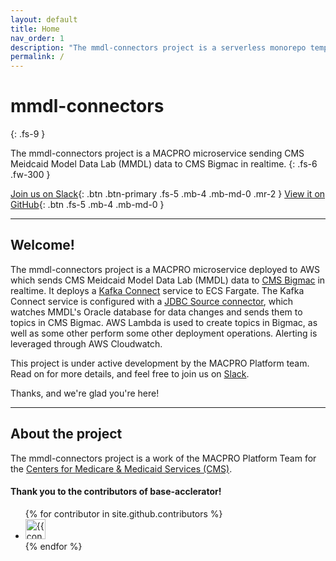 ```yaml
---
layout: default
title: Home
nav_order: 1
description: "The mmdl-connectors project is a serverless monorepo template.  It sets up projects the way we like them, and exists to get ideas from zero to deployed as fast as possible."
permalink: /
---
```


# mmdl-connectors
{: .fs-9 }

The mmdl-connectors project is a MACPRO microservice sending CMS Meidcaid Model Data Lab (MMDL) data to CMS Bigmac in realtime.
{: .fs-6 .fw-300 }

[Join us on Slack](https://cmsgov.slack.com/archives/C0403M0D007){: .btn .btn-primary .fs-5 .mb-4 .mb-md-0 .mr-2 } [View it on GitHub](https://github.com/cmsgov/mmdl-connectors){: .btn .fs-5 .mb-4 .mb-md-0 }

---

## Welcome!

The mmdl-connectors project is a MACPRO microservice deployed to AWS which sends CMS Meidcaid Model Data Lab (MMDL) data to [CMS Bigmac](https://github.com/cmsgov/cms-bigmac) in realtime.  It deploys a [Kafka Connect](https://docs.confluent.io/platform/current/connect/index.html) service to ECS Fargate.  The Kafka Connect service is configured with a [JDBC Source connector](https://docs.confluent.io/kafka-connectors/jdbc/current/index.html), which watches MMDL's Oracle database for data changes and sends them to topics in CMS Bigmac.  AWS Lambda is used to create topics in Bigmac, as well as some other perform some other deployment operations.  Alerting is leveraged through AWS Cloudwatch.  

This project is under active development by the MACPRO Platform team.  Read on for more details, and feel free to join us on [Slack](https://cmsgov.slack.com/archives/C0403M0D007).

Thanks, and we're glad you're here!

---

## About the project

The mmdl-connectors project is a work of the MACPRO Platform Team for the [Centers for Medicare & Medicaid Services (CMS)](https://www.cms.gov/).


#### Thank you to the contributors of base-acclerator!

<ul class="list-style-none">
{% for contributor in site.github.contributors %}
  <li class="d-inline-block mr-1">
     <a href="{{ contributor.html_url }}"><img src="{{ contributor.avatar_url }}" width="32" height="32" alt="{{ contributor.login }}"/></a>
  </li>
{% endfor %}
</ul>
